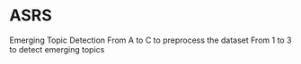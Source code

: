 # ASRS
Emerging Topic Detection 
From A to C to preprocess the dataset
From 1 to 3 to detect emerging topics
